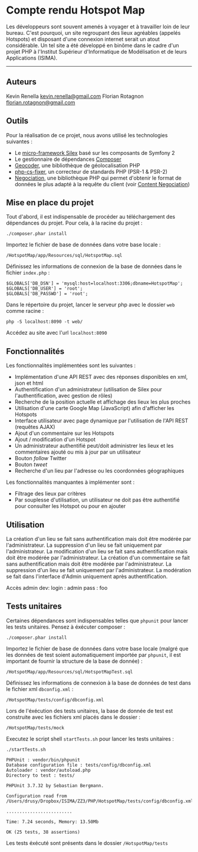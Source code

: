 Compte rendu Hotspot Map
=====================


Les développeurs sont souvent amenés à voyager et à travailler loin de leur bureau. C'est pourquoi, un site regroupant des lieux agréables (appelés Hotspots) et disposant d'une connexion internet serait un atout considérable. Un tel site a été développé en binôme dans le cadre d'un projet PHP à l'Institut Supérieur d'Informatique de Modélisation et de leurs Applications (ISIMA).

----------

Auteurs
---------
Kevin Renella <kevin.renella@gmail.com>
Florian Rotagnon <florian.rotagnon@gmail.com>

Outils
---------
Pour la réalisation de ce projet, nous avons utilisé les technologies suivantes :

- Le [micro-framework Silex][1] basé sur les composants de Symfony 2 
- Le gestionnaire de dépendances [Composer][2]
- [Geocoder][3], une bibliothèque de géolocalisation PHP
- [php-cs-fixer][4], un correcteur de standards PHP (PSR-1 & PSR-2)
- [Negociation][5], une bibliothèque PHP qui permet d'obtenir le format de données le plus adapté à la requête du client (voir [Content Negociation][6])

Mise en place du projet
---------
Tout d'abord, il est indispensable de procéder au téléchargement des dépendances du projet. Pour cela, à la racine du projet :

	./composer.phar install
	
Importez le fichier de base de données dans votre base locale :

	/HotspotMap/app/Resources/sql/HotspotMap.sql
	
Définissez les informations de connexion de la base de données dans le fichier `index.php` :
	
	$GLOBALS['DB_DSN'] = 'mysql:host=localhost:3306;dbname=HotspotMap';
    $GLOBALS['DB_USER'] = 'root';
    $GLOBALS['DB_PASSWD'] = 'root';

Dans le répertoire du projet, lancer le serveur php avec le dossier `web` comme racine :

	php -S localhost:8090 -t web/
	
Accédez au site avec l'url `localhost:8090`

Fonctionnalités
---------
Les fonctionnalités implémentées sont les suivantes :

- Implémentation d'une API REST avec des réponses disponibles en xml, json et html
- Authentification d'un administrateur (utilisation de Silex pour l'authentification, avec gestion de rôles)
- Recherche de la position actuelle et affichage des lieux les plus proches
- Utilisation d'une carte Google Map (JavaScript) afin d'afficher les Hotspots
- Interface utilisateur avec page dynamique par l'utilisation de l'API REST (requêtes AJAX)
- Ajout d'un commentaire sur les Hotspots
- Ajout / modification d'un Hotspot
- Un administrateur authentifié peut/doit administrer les lieux et les commentaires ajouté ou mis à jour par un utilisateur
- Bouton *follow* Twitter
- Bouton *tweet* 
- Recherche d'un lieu par l'adresse ou les coordonnées géographiques

Les fonctionnalités manquantes à implémenter sont :

- Filtrage des lieux par critères
- Par souplesse d'utilisation, un utilisateur ne doit pas être authentifié pour consulter les Hotspot ou pour en ajouter

Utilisation
---------
La création d'un lieu se fait sans authentification mais doit être modérée par l'administrateur.
La suppression d'un lieu se fait uniquement par l'administrateur.
La modification d'un lieu se fait sans authentification mais doit être modérée par l'administrateur.
La création d'un commentaire se fait sans authentification mais doit être modérée par l'administrateur.
La suppression d'un lieu se fait uniquement par l'administrateur.
La modération se fait dans l'interface d'Admin uniquement après authentification.

Accès admin dev:
login : admin
pass  : foo 


Tests unitaires
---------
Certaines dépendances sont indispensables telles que `phpunit` pour lancer les tests unitaires. Pensez à éxécuter composer :

	./composer.phar install
	
Importez le fichier de base de données dans votre base locale (malgré que les données de test soient automatiquement importée par `phpunit`, il est important de fournir la structure de la base de donnée) :

	/HotspotMap/app/Resources/sql/HotspotMapTest.sql
	
Définissez les informations de connexion à la base de données de test dans le fichier xml `dbconfig.xml` :

	/HotspotMap/tests/config/dbconfig.xml
	
Lors de l'éxécution des tests unitaires, la base de donnée de test est construite avec les fichiers xml placés dans le dossier :

	/HotspotMap/tests/mock
	
Executez le script shell `startTests.sh` pour lancer les tests unitaires :

	./startTests.sh 

	PHPUnit : vendor/bin/phpunit
	Database configuration file : tests/config/dbconfig.xml
	Autoloader : vendor/autoload.php
	Directory to test : tests/
	
	PHPUnit 3.7.32 by Sebastian Bergmann.
	
	Configuration read from /Users/drusy/Dropbox/ISIMA/ZZ3/PHP/HotspotMap/tests/config/dbconfig.xml
	
	.........................
	
	Time: 7.24 seconds, Memory: 13.50Mb
	
	OK (25 tests, 38 assertions)
	
Les tests éxécuté sont présents dans le dossier `/HotspotMap/tests`

  [1]: http://silex.sensiolabs.org/
  [2]: https://getcomposer.org/
  [3]: https://github.com/geocoder-php/Geocoder
  [4]: http://cs.sensiolabs.org/
  [5]: https://github.com/willdurand/Negotiation
  [6]: http://www.w3.org/Protocols/rfc2616/rfc2616-sec12.html
